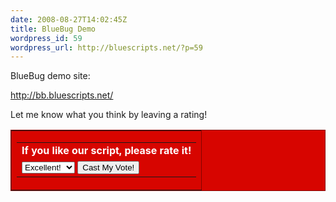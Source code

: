```yaml
---
date: 2008-08-27T14:02:45Z
title: BlueBug Demo
wordpress_id: 59
wordpress_url: http://bluescripts.net/?p=59
---
```


BlueBug demo site:

<a href="http://bb.bluescripts.net/">http://bb.bluescripts.net/</a>

Let me know what you think by leaving a rating!

<table width="250" border="1" cellpadding="4" cellspacing="0" bordercolor="#840300" bgcolor="#D70500"><form action="http://www.hotscripts.com/rate/82573.html" method="POST">
<tr>
<td>
<table width="100%" border="0" cellspacing="0" cellpadding="0">
<tr>
<td><strong><font color="#FFFFFF">If you like our
script, please rate it!</font></strong>
<input type="hidden" name="external" value="1"></td>
</tr>
<tr>
<td><select name="rate" size="1">
<option value="5" selected>Excellent!</option>
<option value="4">Very Good</option>
<option value="3">Good</option>

<option value="2">Fair</option>
<option value="1">Poor</option>
</select>
<input name="submit" type="submit" value="Cast My Vote!"> </td>

</tr>
</table></td>
</tr></form>
</table>
